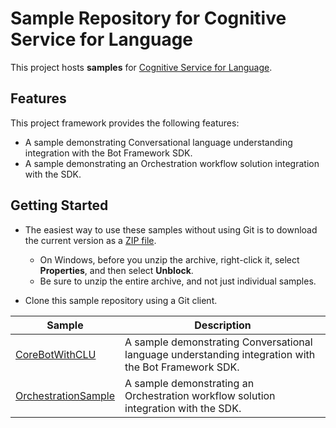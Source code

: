 # Sample Repository for Cognitive Service for Language

This project hosts **samples** for [Cognitive Service for Language](https://docs.microsoft.com/en-us/azure/cognitive-services/language-service/). 

## Features

This project framework provides the following features:

* A sample demonstrating Conversational language understanding integration with the Bot Framework SDK.
* A sample demonstrating an Orchestration workflow solution integration with the SDK. 


## Getting Started

* The easiest way to use these samples without using Git is to download the current version as a [ZIP file](https://github.com/Azure-Samples/cognitive-services-speech-sdk/archive/master.zip).

  * On Windows, before you unzip the archive, right-click it, select **Properties**, and then select **Unblock**.
  * Be sure to unzip the entire archive, and not just individual samples.

* Clone this sample repository using a Git client.


| Sample | Description |
| ---------- | -------- | 
| [CoreBotWithCLU](https://github.com/Azure-Samples/cognitive-service-language-samples/tree/main/CoreBotWithCLU) | A sample demonstrating Conversational language understanding integration with the Bot Framework SDK. |
| [OrchestrationSample]() | A sample demonstrating an Orchestration workflow solution integration with the SDK.  |
